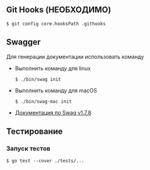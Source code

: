 
## Git Hooks (НЕОБХОДИМО)

```shell
$ git config core.hooksPath .githooks
```

## Swagger

Для генерации документации использовать команду

* Выполнить команду для linux
    ```shell
    $ ./bin/swag init
    ```
*  Выполнить команду для macOS
    ```shell
    $ ./bin/swag-mac init
    ```
* [Документация по Swag v1.7.8](https://github.com/swaggo/swag/tree/v1.7.8)


## Тестирование 

### Запуск тестов

```shell
$ go test --cover ./tests/...
```

    

